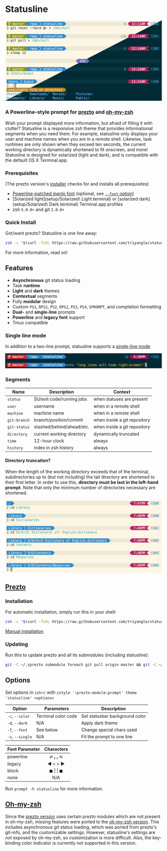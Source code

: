 Statusline
===========

![Preview](images/preview.png)

### A Powerline-style prompt for [prezto](#prezto) and [oh-my-zsh](#oh-my-zsh)
Wish your prompt displayed more information, but afraid of filling it with clutter? Statusline is a responsive zsh theme that provides informational segments when you need them. For example, statusline only displays your user and machine names when you are in a remote shell. Likewise, task runtimes are only shown when they exceed ten seconds, the current working directory is dynamically shortened to fit onscreen, and more! Statusline is designed for solarized (light and dark), and is compatible with the default OS X Terminal.app.

### Prerequisites
(The prezto version's [installer](prezto/) checks for and installs all prerequisites)
- [Powerline-patched menlo font](setup/MenloforPowerline-Regular.otf) (optional, see [`--font` option](#options))
- [Solarized light](setup/Solarized\ Light.terminal) or [solarized dark](setup/Solarized\ Dark.terminal) Terminal.app profiles
- zsh `5.0.0+` and git `2.0.0+`

### Quick Install
Got/want prezto? Statusline is one line away:
```zsh
zsh -c "$(curl -fsSL https://raw.githubusercontent.com/triyangle/statusline/master/prezto/install)"
```
For more information, read on!

## Features
- **Asynchronous** git status loading
- Task **runtime**
- **Light** and **dark** themes
- **Contextual** segments
- Fully **modular** design
- Custom `PS1`, `RPS1`, `PS2`, `RPS2`, `PS3`, `PS4`, `SPROMPT`, and completion formatting
- **Dual-** and **single-line** prompts
- **Powerline** and **legacy font** support
- Tmux compatible

### Single line mode
In addition to a two-line prompt, statusline supports a [single-line mode](#options)

![Single line](images/single-line.png)

### Segments
| Name         | Description               | Context                      |
| ------------ | ------------------------- | ---------------------------- |
| `status`     | SU/exit code/running jobs | when statuses are present    |
| `user`       | username                  | when in a remote shell       |
| `machine`    | machine name              | when in a remote shell       |
| `git-branch` | branch/position/commit    | when inside a git repository |
| `git-status` | stashed/behind/ahead/etc. | when inside a git repository |
| `directory`  | current working directory | dynamically truncated        |
| `time`       | 12-hour clock             | always                       |
| `history`    | index in zsh history      | always                       |

#### Directory truncation?
When the length of the working directory exceeds that of the terminal, subdirectories up to (but not including) the tail directory are shortened to their first letter. In order to use this, **directory must be last in the left-hand prompt**. Note that only the minimum number of directories necessary are shortened.

![Truncation](images/truncation.png)

## [Prezto](prezto/)
### Installation
For automatic installation, simply run this in your shell:
```zsh
zsh -c "$(curl -fsSL https://raw.githubusercontent.com/triyangle/statusline/master/prezto/install)"
```
[Manual installation](prezto/README.md)

### Updating
Run this to update prezto and all its submodules (including statusline):
```sh
git -C ~/.zprezto submodule foreach git pull origin master && git -C ~/.zprezto submodule foreach "(git checkout master; git pull)&"
```

## Options
Set options in `zshrc` with `zstyle ':prezto:module:prompt' theme 'statusline' <options>`

| Option           | Parameters          | Description                    |
| ---------------- | ------------------- | ------------------------------ |
| `-c`, `--color`  | Terminal color code | Set statusbar background color |
| `-d`, `--dark`   | N/A                 | Apply dark theme               |
| `-f`, `--font`   | See below           | Change special chars used      |
| `-s`, `--single` | N/A                 | Fit the prompt to one line     |

| Font Parameter | Characters |
| -------------- | :--------: |
| powerline      |  ⮂   ⮀   |
| legacy         |  ◀ < > ▶︎   |
| block          |  ◼ \| \| ◼   |
| none           |     N/A    |

Run `prompt -h statusline` for more information.

## [Oh-my-zsh](oh-my-zsh/)
Since the [prezto version](#prezto) uses certain prezto modules which are not present in oh-my-zsh, missing features were ported to the [oh-my-zsh version](oh-my-zsh/statusline.zsh-theme). This includes asynchronous git status loading, which was ported from prezto's git-info, and the customizable settings. However, statusline's settings are not exposed by oh-my-zsh, so customization is more difficult. Also, the key-binding color indicator is currently not supported in this version.
